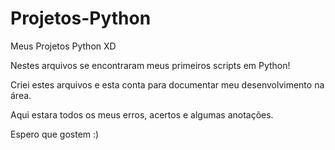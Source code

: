 # Projetos-Python

Meus Projetos Python XD 

Nestes arquivos se encontraram meus primeiros scripts em Python!

Criei estes arquivos e esta conta para documentar meu desenvolvimento na área.

Aqui estara todos os meus erros, acertos e algumas anotações.

Espero que gostem :)
